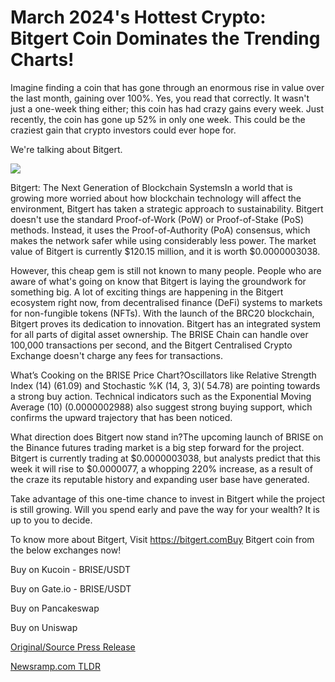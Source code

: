 # March 2024's Hottest Crypto: Bitgert Coin Dominates the Trending Charts!

Imagine finding a coin that has gone through an enormous rise in value over the last month, gaining over 100%. Yes, you read that correctly. It wasn't just a one-week thing either; this coin has had crazy gains every week. Just recently, the coin has gone up 52% in only one week. This could be the craziest gain that crypto investors could ever hope for.

We're talking about Bitgert.

![](https://api.blockchainwire.io/uploads/OceanDigitalPR/editor_image/6c061ea7-8379-40bf-8e32-bd4e89f3e064.png)

Bitgert: The Next Generation of Blockchain SystemsIn a world that is growing more worried about how blockchain technology will affect the environment, Bitgert has taken a strategic approach to sustainability. Bitgert doesn't use the standard Proof-of-Work (PoW) or Proof-of-Stake (PoS) methods. Instead, it uses the Proof-of-Authority (PoA) consensus, which makes the network safer while using considerably less power. The market value of Bitgert is currently $120.15 million, and it is worth $0.0000003038.

However, this cheap gem is still not known to many people. People who are aware of what's going on know that Bitgert is laying the groundwork for something big. A lot of exciting things are happening in the Bitgert ecosystem right now, from decentralised finance (DeFi) systems to markets for non-fungible tokens (NFTs). With the launch of the BRC20 blockchain, Bitgert proves its dedication to innovation. Bitgert has an integrated system for all parts of digital asset ownership. The BRISE Chain can handle over 100,000 transactions per second, and the Bitgert Centralised Crypto Exchange doesn't charge any fees for transactions.

What’s Cooking on the BRISE Price Chart?Oscillators like Relative Strength Index (14) (61.09) and Stochastic %K (14, 3, 3)( 54.78) are pointing towards a strong buy action. Technical indicators such as the Exponential Moving Average (10) (0.0000002988) also suggest strong buying support, which confirms the upward trajectory that has been noticed.

What direction does Bitgert now stand in?The upcoming launch of BRISE on the Binance futures trading market is a big step forward for the project. Bitgert is currently trading at $0.0000003038, but analysts predict that this week it will rise to $0.0000077, a whopping 220% increase, as a result of the craze its reputable history and expanding user base have generated.

Take advantage of this one-time chance to invest in Bitgert while the project is still growing. Will you spend early and pave the way for your wealth? It is up to you to decide.

To know more about Bitgert, Visit https://bitgert.comBuy Bitgert coin from the below exchanges now!

Buy on Kucoin - BRISE/USDT

Buy on Gate.io - BRISE/USDT

Buy on Pancakeswap

Buy on Uniswap 

[Original/Source Press Release](https://blockchainwire.io/press-release/march-2024s-hottest-crypto-bitgert-coin-dominates-the-trending-charts) 

[Newsramp.com TLDR](https://newsramp.com/None) 
